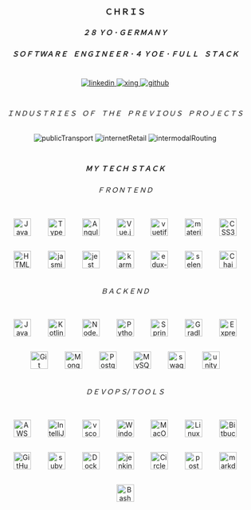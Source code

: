 ### <div align="center">ＣＨＲＩＳ</div>
##### <div align="center">２８ ＹＯ 𐄁 ＧＥＲＭＡＮＹ</div>
##### <div align="center">ＳＯＦＴＷＡＲＥ⠀ＥＮＧＩＮＥＥＲ 𐄁 ４ ＹＯＥ 𐄁 ＦＵＬＬ⠀ＳＴＡＣＫ</div>

<br/>
<div align="center">
<a href="https://linkedin.com/in/christian-binder-6045761a0" target="_blank">
<img src=https://img.shields.io/badge/linkedin-%231E77B5.svg?&style=for-the-badge&logo=linkedin&logoColor=white alt=linkedin style="margin-bottom: 5px;" />
</a>
<a href="https://www.xing.com/profile/Christian_Binder111/cv" target="_blank">
<img src=https://img.shields.io/badge/xing-0F8678.svg?&style=for-the-badge&logo=xing&logoColor=white alt=xing style="margin-bottom: 5px;" />
</a>
<a href="https://github.com/chrisBinder" target="_blank">
<img src=https://img.shields.io/badge/github-%2324292e.svg?&style=for-the-badge&logo=github&logoColor=white alt=github style="margin-bottom: 5px;" />
</a>  
</div>

<br/>

###### <div align="center">ＩＮＤＵＳＴＲＩＥＳ⠀ＯＦ⠀ＴＨＥ⠀ＰＲＥＶＩＯＵＳ⠀ＰＲＯＪＥＣＴＳ</div>
<div align="center">
<img src=https://shields.io/badge/%F0%9F%9A%82-Public%20Transport-blue?style=for-the-badge alt=publicTransport style="margin-bottom: 5px;" /> 
<img src=https://shields.io/badge/%F0%9F%92%B0-Internet%20retail-yellow?style=for-the-badge alt=internetRetail style="margin-bottom: 5px;" />
<img src=https://shields.io/badge/%F0%9F%9A%97-Intermodal%20Routing-red?style=for-the-badge alt=intermodalRouting style="margin-bottom: 5px;" /> 
</div>

<br/>

##### <div align="center">ＭＹ ＴＥＣＨ ＳＴＡＣＫ</div>


###### <div align="center">ＦＲＯＮＴＥＮＤ</div>

<div align="center">   

<img style="margin: 15px" src="https://profilinator.rishav.dev/skills-assets/javascript-original.svg" alt="JavaScript" height="35" />  
<img style="margin: 15px" src="https://profilinator.rishav.dev/skills-assets/typescript-original.svg" alt="TypeScript" height="35" />  
<img style="margin: 15px" src="https://profilinator.rishav.dev/skills-assets/angularjs-original.svg" alt="AngularJS" height="35" />  
<img style="margin: 15px" src="https://profilinator.rishav.dev/skills-assets/vuejs-original-wordmark.svg" alt="Vue.js" height="35" />
<img style="margin: 15px" src="https://cdn.svgporn.com/logos/vuetifyjs.svg" alt="vuetifyjs" height="35" /> 
<img style="margin: 15px" src="https://cdn.svgporn.com/logos/material-ui.svg" alt="material-ui" height="35" />  
<img style="margin: 15px" src="https://profilinator.rishav.dev/skills-assets/css3-original-wordmark.svg" alt="CSS3" height="35" />  
<img style="margin: 15px" src="https://profilinator.rishav.dev/skills-assets/html5-original-wordmark.svg" alt="HTML5" height="35" />
<img style="margin: 15px" src="https://cdn.svgporn.com/logos/jasmine.svg" alt="jasmine" height="35" /> 
<img style="margin: 15px" src="https://cdn.svgporn.com/logos/jest.svg" alt="jest" height="35" /> 
<img style="margin: 15px" src="https://cdn.svgporn.com/logos/karma.svg" alt="karma" height="35" />  
<img style="margin: 15px" src="https://cdn.svgporn.com/logos/redux-observable.svg" alt="edux-observable" height="35" /> 
<img style="margin: 15px" src="https://cdn.svgporn.com/logos/selenium.svg" alt="selenium" height="35" />  
<img style="margin: 15px" src="https://cdn.svgporn.com/logos/chai.svg" alt="Chai" height="35" />

 </div>

###### <div align="center">ＢＡＣＫＥＮＤ</div>

<div align="center">  
<img style="margin: 15px" src="https://profilinator.rishav.dev/skills-assets/java-original-wordmark.svg" alt="Java" height="35" />  
<img style="margin: 15px" src="https://profilinator.rishav.dev/skills-assets/kotlinlang-icon.svg" alt="Kotlin" height="35" />  
<img style="margin: 15px" src="https://cdn.svgporn.com/logos/nodejs.svg" alt="Node.js" width="35" /> 
<img style="margin: 15px" src="https://profilinator.rishav.dev/skills-assets/python-original.svg" alt="Python" height="35" />
<img style="margin: 15px" src="https://profilinator.rishav.dev/skills-assets/springio-icon.svg" alt="Spring" height="35" />  
<img style="margin: 15px" src="https://cdn.svgporn.com/logos/gradle.svg" alt="Gradle" height="35" />
<img style="margin: 15px" src="https://profilinator.rishav.dev/skills-assets/express-original-wordmark.svg" alt="Express.js" height="35" />  
<img style="margin: 15px" src="https://profilinator.rishav.dev/skills-assets/git-scm-icon.svg" alt="Git" height="35" />  
<img style="margin: 15px" src="https://profilinator.rishav.dev/skills-assets/mongodb-original-wordmark.svg" alt="MongoDB" height="35" />
<img style="margin: 15px" src="https://profilinator.rishav.dev/skills-assets/postgresql-original-wordmark.svg" alt="PostgreSQL" height="35" />  
<img style="margin: 15px" src="https://profilinator.rishav.dev/skills-assets/mysql-original-wordmark.svg" alt="MySQL" height="35" />    
<img style="margin: 15px" src="https://cdn.svgporn.com/logos/swagger.svg" alt="swagger" height="35" /> 
<img style="margin: 15px" src="https://cdn.svgporn.com/logos/unity.svg" alt="unity" height="35" /> 
</div>

###### <div align="center">ＤＥＶＯＰＳ/ＴＯＯＬＳ</div>

<div align="center">  
<img style="margin: 15px" src="https://cdn.svgporn.com/logos/aws.svg" alt="AWS" width="35" />  
<img style="margin: 15px" src="https://cdn.svgporn.com/logos/intellij-idea.svg" alt="IntelliJ" height="35" />  
<img style="margin: 15px" src="https://cdn.svgporn.com/logos/visual-studio-code.svg" alt="vscode" height="35" /> 
<img style="margin: 15px" src="https://cdn.svgporn.com/logos/microsoft-windows.svg" alt="Windows" height="35" />  
<img style="margin: 15px" src="https://cdn.svgporn.com/logos/macOS.svg" alt="MacOS" width="35" />  
<img style="margin: 15px" src="https://profilinator.rishav.dev/skills-assets/linux-original.svg" alt="Linux" height="35" />   
<img style="margin: 15px" src="https://cdn.svgporn.com/logos/bitbucket.svg" alt="Bitbucket" height="35" />  
<img style="margin: 15px" src="https://cdn.svgporn.com/logos/github-icon.svg" alt="GitHub" height="35" />  
<img style="margin: 15px" src="https://cdn.svgporn.com/logos/subversion.svg" alt="subversion" width="35" />

<img style="margin: 15px" src="https://profilinator.rishav.dev/skills-assets/docker-original-wordmark.svg" alt="Docker" height="35" /> 
<img style="margin: 15px" src="https://cdn.svgporn.com/logos/jenkins.svg" alt="jenkins" height="35" />  
<img style="margin: 15px" src="https://cdn.svgporn.com/logos/circleci.svg" alt="CircleCI" height="35" /> 
<img style="margin: 15px" src="https://cdn.svgporn.com/logos/postman.svg" alt="postman" height="35" /> 
<img style="margin: 15px" src="https://cdn.svgporn.com/logos/markdown.svg" alt="markdown" width="35" />
<img style="margin: 15px" src="https://profilinator.rishav.dev/skills-assets/gnu_bash-icon.svg" alt="Bash" height="35" /> 
</div>


